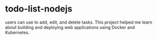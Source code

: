 # todo-list-nodejs
users can use to add, edit, and delete tasks. This project helped me learn about building and deploying web applications using Docker and Kubernetes.
